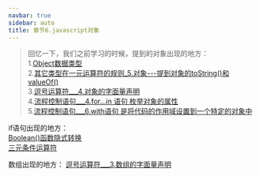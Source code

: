 ```yaml
---
navbar: true
sidebar: auto
title: 章节6.javascript对象 
---
```


> 回忆一下，我们之前学习的时候，提到的对象出现的地方：<br/>
> 1.<a href="/secondless/w-a/javascript基础.html#object-类型" target="_blank">Object数据类型</a> <br/>
> 2.<a href="/secondless/w-a/javascript运算符.html#_3-其它类型在一元运算符的规则" target="_blank">其它类型在一元运算符的规则_5.对象---提到对象的toString()和valueOf()</a> <br/>
> 3.<a href="/secondless/w-a/javascript运算符.html#_2-逗号运算符"  target="_blank">逗号运算符___4.对象的字面量声明</a> <br/>
> 4.<a href="/secondless/w-a/流程控制语句.html#_4、for-in-语句-枚举对象的属性"  target="_blank">流程控制语句___4.for...in 语句 枚举对象的属性</a> <br/>
> 5.<a href="/secondless/w-a/流程控制语句.html#_6、with语句"  target="_blank">流程控制语句___6.with语句 是将代码的作用域设置到一个特定的对象中</a> <br/>

if语句出现的地方：<br/>
<a href="/secondless/w-a/javascript基础.html#总结-boolean-类型转换" target="_blank">Boolean()函数隐式转换</a> <br/>
<a href="/secondless/w-a/javascript%E8%BF%90%E7%AE%97%E7%AC%A6.html#_3-%E4%B8%89%E5%85%83%E6%9D%A1%E4%BB%B6%E8%BF%90%E7%AE%97%E7%AC%A6" target="_blank">
三元条件运算符</a> 

数组出现的地方：
<a href="/secondless/w-a/javascript运算符.html#_2-逗号运算符" target="_blank">逗号运算符___3.数组的字面量声明</a>
